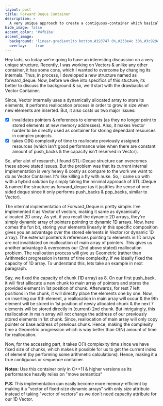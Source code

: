 ```yaml
---
layout: post
title: Forward Deque Container
description: >
  A very unique approach to create a contiguous-container which basically overcomes all the reallocation problems in Vector Container in C++.
hide_image: false
accent_color: '#4fb1ba'
accent_image:
  background: 'linear-gradient(to bottom,#193747 0%,#233e4c 30%,#3c929e 50%,#d5d5d4 70%,#cdccc8 100%)'
  overlay:    true
---
```


Hey lads, so today we're going to have an interesting discussion on a very unique structure. Recently, I was working on Vectors & unlike any other container, it has some cons, which I wanted to overcome by changing its internals. Thus, in process, I developed a new structure named as forward_deque. Now, before we dive into specifics of this stucture, its better to discuss the background & so, we'll start with the drawbacks of Vector Container.

Since, Vector internally uses a dynamically allocated array to store its elements, it performs reallocation process in order to grow in size when new elements are inserted. But, it also costs us two major issues:

- [x] invalidates pointers & references to elements (as they no longer point to stored elements at new memory addresses). Also, it makes Vector harder to be directly used as container for storing dependant resources in complex projects.
- [x] takes O(N) complexity of time to reallocate previously assigned resources (which isn't good performance wise when there are constant amount of push_backs & the capacity isn't reserved in Vector).

So, after alot of research, I found STL::Deque structure can overcomes these above stated issues. But the problem was that its current internal implementation is very heavy & costly as compare to the work we want to do as Vector Container. It's like killing a fly with nuke.
So, I came up with with a hybrid solution by simply taking the minimal approach of STL::Deque & named the structure as forward_deque (as it justifies the sense of one-sided deque since it only performs push_backs & pop_backs, similar to Vector).

The internal implementation of Forward_Deque is pretty simple. I've implemented it as Vector of vectors, making it same as dynamically allocated 2D array. As yet, if you recall the dynamic 2D arrays, they're simply dynamic array of pointers pointing to dynamic 1D arrays. Now, here comes the fun bit, storing your elements linearly in this specific composition gives you an advantage over the stored elements in Vector (or dynamic 1D array). The external pointers & references pointing to elements in 1D arrays are not invalidated on reallocation of main array of pointers. This gives us another advantage & overcomes our (2nd above stated) reallocation problem. The realloation process will give us Geometric (rather than Arithmetic) progression in terms of time complexity, if we ideally fixed the capacity of 1D array. To understand this, lets take an example in next paragraph.

Say, we fixed the capacity of chunk (1D array) as 8. On our first push_back, it will first alllocate a new chunk to main array of pointers and stores the provided element in 1st position of chunk. Afterwards, for rest 7 left positions in the chunk, it will directly place the elements one by one. Now, on inserting our 9th element, a reallocation in main array will occur & the 9th element will be stored in 1st position of newly allocated chunk & the next 7 elements will be stored directly in (current) 2nd chunk. But intriguingly, this reallocation in main array will not change the address of our previously stored elements in 1st chunk. Since, reallocation of main array will only copy pointer or base address of previous chunk. Hence, making the complexity time a Geometric progression which is way better than O(N) amount of time for reallocation.

Now, for the accessing part, it takes O(1) complexity time since we have fixed size of chunks, which makes it possible for us to get the current index of element (by performing some arithmetic calculations). Hence, making it a true contiguous or sequence container.

**Notes:** Use this container only in C++11 & higher versions as its performance heavily relies on "move semantics"

**P.S:** This implementation can easily become more memory-efficient by making it a "vector of fixed-size dynamic arrays" with only size attribute instead of taking "vector of vectors" as we don't need capacity attribute for our 1D Vector.
